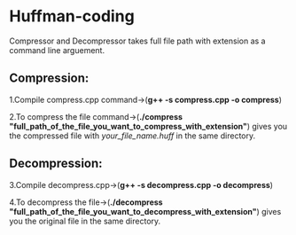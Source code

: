# Huffman-coding

Compressor and Decompressor takes full file path with extension as a command line arguement.

## Compression:

1.Compile compress.cpp  command->(__g++ -s compress.cpp -o compress__)

2.To compress the file  command->(__./compress "full_path_of_the_file_you_want_to_compress_with_extension"__) gives you the compressed file with _your_file_name.huff_ in the same directory.

## Decompression:

3.Compile decompress.cpp->(__g++ -s decompress.cpp -o decompress__)

4.To decompress the file->(__./decompress "full_path_of_the_file_you_want_to_decompress_with_extension"__) gives you the original file in the same directory.
